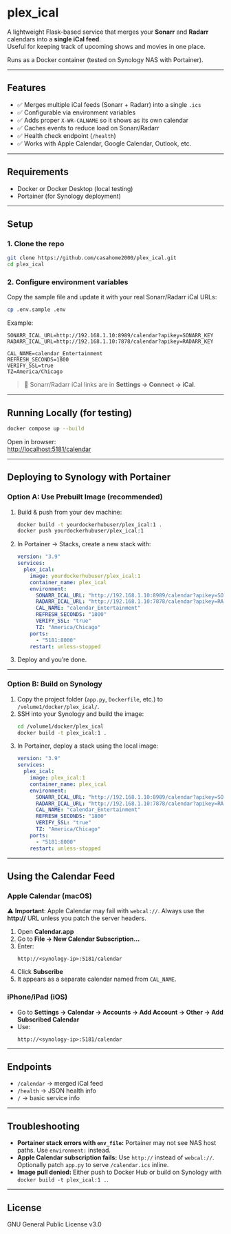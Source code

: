 # plex_ical

A lightweight Flask-based service that merges your **Sonarr** and **Radarr** calendars into a **single iCal feed**.  
Useful for keeping track of upcoming shows and movies in one place.  

Runs as a Docker container (tested on Synology NAS with Portainer).

---

## Features
- ✅ Merges multiple iCal feeds (Sonarr + Radarr) into a single `.ics`
- ✅ Configurable via environment variables
- ✅ Adds proper `X-WR-CALNAME` so it shows as its own calendar
- ✅ Caches events to reduce load on Sonarr/Radarr
- ✅ Health check endpoint (`/health`)
- ✅ Works with Apple Calendar, Google Calendar, Outlook, etc.

---

## Requirements
- Docker or Docker Desktop (local testing)  
- Portainer (for Synology deployment)  

---

## Setup

### 1. Clone the repo
```bash
git clone https://github.com/casahome2000/plex_ical.git
cd plex_ical
```

### 2. Configure environment variables
Copy the sample file and update it with your real Sonarr/Radarr iCal URLs:
```bash
cp .env.sample .env
```

Example:
```env
SONARR_ICAL_URL=http://192.168.1.10:8989/calendar?apikey=SONARR_KEY
RADARR_ICAL_URL=http://192.168.1.10:7878/calendar?apikey=RADARR_KEY

CAL_NAME=calendar_Entertainment
REFRESH_SECONDS=1800
VERIFY_SSL=true
TZ=America/Chicago
```

> 🔑 Sonarr/Radarr iCal links are in **Settings → Connect → iCal**.  

---

## Running Locally (for testing)

```bash
docker compose up --build
```

Open in browser:  
[http://localhost:5181/calendar](http://localhost:5181/calendar)

---

## Deploying to Synology with Portainer

### Option A: Use Prebuilt Image (recommended)
1. Build & push from your dev machine:
   ```bash
   docker build -t yourdockerhubuser/plex_ical:1 .
   docker push yourdockerhubuser/plex_ical:1
   ```

2. In Portainer → Stacks, create a new stack with:
   ```yaml
   version: "3.9"
   services:
     plex_ical:
       image: yourdockerhubuser/plex_ical:1
       container_name: plex_ical
       environment:
         SONARR_ICAL_URL: "http://192.168.1.10:8989/calendar?apikey=SONARR_KEY"
         RADARR_ICAL_URL: "http://192.168.1.10:7878/calendar?apikey=RADARR_KEY"
         CAL_NAME: "calendar_Entertainment"
         REFRESH_SECONDS: "1800"
         VERIFY_SSL: "true"
         TZ: "America/Chicago"
       ports:
         - "5181:8000"
       restart: unless-stopped
   ```

3. Deploy and you’re done.

---

### Option B: Build on Synology
1. Copy the project folder (`app.py`, `Dockerfile`, etc.) to `/volume1/docker/plex_ical/`.
2. SSH into your Synology and build the image:
   ```bash
   cd /volume1/docker/plex_ical
   docker build -t plex_ical:1 .
   ```
3. In Portainer, deploy a stack using the local image:
   ```yaml
   version: "3.9"
   services:
     plex_ical:
       image: plex_ical:1
       container_name: plex_ical
       environment:
         SONARR_ICAL_URL: "http://192.168.1.10:8989/calendar?apikey=SONARR_KEY"
         RADARR_ICAL_URL: "http://192.168.1.10:7878/calendar?apikey=RADARR_KEY"
         CAL_NAME: "calendar_Entertainment"
         REFRESH_SECONDS: "1800"
         VERIFY_SSL: "true"
         TZ: "America/Chicago"
       ports:
         - "5181:8000"
       restart: unless-stopped
   ```

---

## Using the Calendar Feed

### Apple Calendar (macOS)
⚠️ **Important**: Apple Calendar may fail with `webcal://`. Always use the **http://** URL unless you patch the server headers.

1. Open **Calendar.app**  
2. Go to **File → New Calendar Subscription…**  
3. Enter:
   ```
   http://<synology-ip>:5181/calendar
   ```
4. Click **Subscribe**  
5. It appears as a separate calendar named from `CAL_NAME`.

### iPhone/iPad (iOS)
- Go to **Settings → Calendar → Accounts → Add Account → Other → Add Subscribed Calendar**  
- Use:
  ```
  http://<synology-ip>:5181/calendar
  ```

---

## Endpoints
- `/calendar` → merged iCal feed  
- `/health` → JSON health info  
- `/` → basic service info  

---

## Troubleshooting
- **Portainer stack errors with `env_file`:** Portainer may not see NAS host paths. Use `environment:` instead.
- **Apple Calendar subscription fails:** Use `http://` instead of `webcal://`. Optionally patch `app.py` to serve `/calendar.ics` inline.
- **Image pull denied:** Either push to Docker Hub or build on Synology with `docker build -t plex_ical:1 .`.

---

## License
GNU General Public License v3.0
